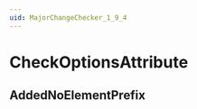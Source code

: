 ```yaml
---
uid: MajorChangeChecker_1_9_4
---
```


# CheckOptionsAttribute

## AddedNoElementPrefix

<!-- Description, Properties, ... sections are auto-generated. -->
<!-- REPLACE ME AUTO-GENERATION -->

<!-- Uncomment to add extra details -->
<!--### Details-->

<!-- Uncomment to add example code -->
<!--### Example code-->

